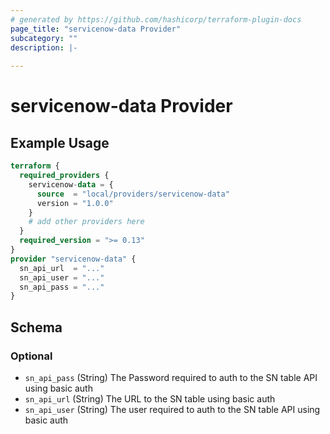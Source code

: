 ```yaml
---
# generated by https://github.com/hashicorp/terraform-plugin-docs
page_title: "servicenow-data Provider"
subcategory: ""
description: |-
  
---
```


# servicenow-data Provider



## Example Usage

```terraform
terraform {
  required_providers {
    servicenow-data = {
      source  = "local/providers/servicenow-data"
      version = "1.0.0"
    }
    # add other providers here
  }
  required_version = ">= 0.13"
}
provider "servicenow-data" {
  sn_api_url  = "..."
  sn_api_user = "..."
  sn_api_pass = "..."
}
```

<!-- schema generated by tfplugindocs -->
## Schema

### Optional

- `sn_api_pass` (String) The Password required to auth to the SN table API using basic auth
- `sn_api_url` (String) The URL to the SN table using basic auth
- `sn_api_user` (String) The user required to auth to the SN table API using basic auth

